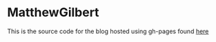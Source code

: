 # MatthewGilbert
This is the source code for the blog hosted using gh-pages found [here](https://MatthewGilbert.github.io)
